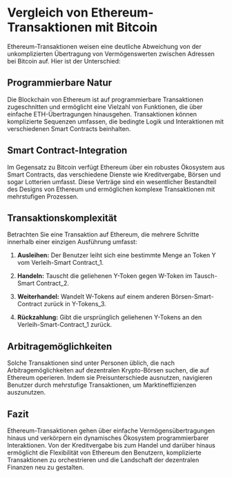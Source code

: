 # Vergleich von Ethereum-Transaktionen mit Bitcoin

Ethereum-Transaktionen weisen eine deutliche Abweichung von der unkomplizierten Übertragung von Vermögenswerten zwischen Adressen bei Bitcoin auf. Hier ist der Unterschied:

## Programmierbare Natur

Die Blockchain von Ethereum ist auf programmierbare Transaktionen zugeschnitten und ermöglicht eine Vielzahl von Funktionen, die über einfache ETH-Übertragungen hinausgehen. Transaktionen können komplizierte Sequenzen umfassen, die bedingte Logik und Interaktionen mit verschiedenen Smart Contracts beinhalten.

## Smart Contract-Integration

Im Gegensatz zu Bitcoin verfügt Ethereum über ein robustes Ökosystem aus Smart Contracts, das verschiedene Dienste wie Kreditvergabe, Börsen und sogar Lotterien umfasst. Diese Verträge sind ein wesentlicher Bestandteil des Designs von Ethereum und ermöglichen komplexe Transaktionen mit mehrstufigen Prozessen.

## Transaktionskomplexität

Betrachten Sie eine Transaktion auf Ethereum, die mehrere Schritte innerhalb einer einzigen Ausführung umfasst:

1. **Ausleihen:** Der Benutzer leiht sich eine bestimmte Menge an Token Y vom Verleih-Smart Contract_1.

2. **Handeln:** Tauscht die geliehenen Y-Token gegen W-Token im Tausch-Smart Contract_2.
3. **Weiterhandel:** Wandelt W-Tokens auf einem anderen Börsen-Smart-Contract zurück in Y-Tokens_3.

4. **Rückzahlung:** Gibt die ursprünglich geliehenen Y-Tokens an den Verleih-Smart-Contract_1 zurück.

## Arbitragemöglichkeiten

Solche Transaktionen sind unter Personen üblich, die nach Arbitragemöglichkeiten auf dezentralen Krypto-Börsen suchen, die auf Ethereum operieren. Indem sie Preisunterschiede ausnutzen, navigieren Benutzer durch mehrstufige Transaktionen, um Marktineffizienzen auszunutzen.

## Fazit

Ethereum-Transaktionen gehen über einfache Vermögensübertragungen hinaus und verkörpern ein dynamisches Ökosystem programmierbarer Interaktionen. Von der Kreditvergabe bis zum Handel und darüber hinaus ermöglicht die Flexibilität von Ethereum den Benutzern, komplizierte Transaktionen zu orchestrieren und die Landschaft der dezentralen Finanzen neu zu gestalten.